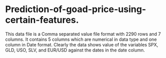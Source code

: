 # Prediction-of-goad-price-using-certain-features.
This data file is a Comma separated value file format with 2290 rows and 7 columns. It contains 5 columns which are numerical in data type and one column in Date format. Clearly the data shows value of the variables SPX, GLD, USO, SLV, and EUR/USD against the dates in the date column.
